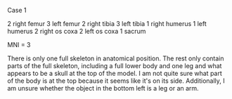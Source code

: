 Case 1

2 right femur
3 left femur 
2 right tibia
3 left tibia
1 right humerus
1 left humerus
2 right os coxa
2 left os coxa
1 sacrum

MNI = 3

There is only one full skeleton in anatomical position. The rest only contain parts of the full skeleton, including a full lower body and one leg and what appears to be a skull at the top of the model. I am not quite sure what part of the body is at the top because it seems like it's on its side. Additionally, I am unsure whether the object in the bottom left is a leg or an arm. 
